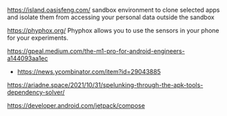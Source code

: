 https://island.oasisfeng.com/ sandbox environment to clone selected apps and isolate them from accessing your personal data outside the sandbox

https://phyphox.org/ Phyphox allows you to use the sensors in your phone for your experiments.

https://gpeal.medium.com/the-m1-pro-for-android-engineers-a144093aa1ec
* https://news.ycombinator.com/item?id=29043885

https://ariadne.space/2021/10/31/spelunking-through-the-apk-tools-dependency-solver/

https://developer.android.com/jetpack/compose